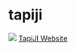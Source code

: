 # tapiji
<a href="https://travis-ci.org/tapiji/tapiji" target="_blank"><img src="https://travis-ci.org/tapiji/tapiji.svg?branch=R3_to_R4_migration"></a>
<a href="http://tapiji.github.io/">TapiJI Website</a>

